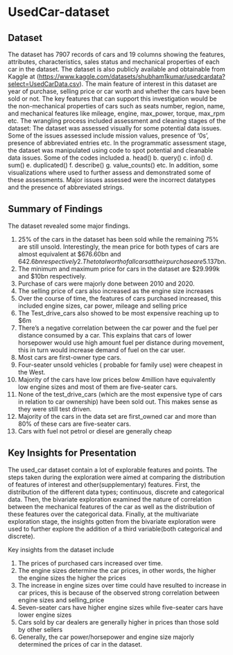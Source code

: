 # UsedCar-dataset


## Dataset

The dataset has 7907 records of cars and 19 columns showing the features, attributes, characteristics, sales
status and mechanical properties of each car in the dataset. The dataset is also publicly available and
obtainable from Kaggle at (https://www.kaggle.com/datasets/shubham1kumar/usedcardata?select=UsedCarData.csv). 
The main feature of interest in this dataset are year of purchase, selling
price or car worth and whether the cars have been sold or not. 
The key features that can support this investigation would be the non-mechanical properties of cars such as seats number, region, name, and
mechanical features like mileage, engine, max_power, torque, max_rpm etc.
The wrangling process included assessment and cleaning stages of the dataset:
The dataset was assessed visually for some potential data issues. Some of the issues assessed include
mission values, presence of ‘0s’, presence of abbreviated entries etc. In the programmatic assessment
stage, the dataset was manipulated using code to spot potential and cleanable data issues. Some of the
codes included a. head() b. query() c. info() d. sum() e. duplicated() f. describe() g. value_counts() etc. In
addition, some visualizations where used to further assess and demonstrated some of these assessments.
Major issues assessed were the incorrect datatypes and the presence of abbreviated strings.

## Summary of Findings

The dataset revealed some major findings.
1. 25% of the cars in the dataset has been sold while the remaining 75% are still unsold. Interestingly, the
mean price for both types of cars are almost equivalent at $676.60bn and $642.6bn respectively
2.The total worth of all cars at their purchase are$5.137bn.
3. The minimum and maximum price for cars in the dataset are $29.999k and $10bn respectively.
4. Purchase of cars were majorly done between 2010 and 2020.
5. The selling price of cars also increased as the engine size increases
6. Over the course of time, the features of cars purchased increased, this included engine sizes, car power,
mileage and selling price
7. The Test_drive_cars also showed to be most expensive reaching up to $6m
8. There’s a negative correlation between the car power and the fuel per distance consumed by a car. This
explains that cars of lower horsepower would use high amount fuel per distance during movement, this in
turn would increase demand of fuel on the car user.
9. Most cars are first-owner type cars.
10. Four-seater unsold vehicles ( probable for family use) were cheapest in the West.
11. Majority of the cars have low prices below 4million have equivalently low engine sizes and most of
them are five-seater cars.
12. None of the test_drive_cars (which are the most expensive type of cars in relation to car ownership)
have been sold out. This makes sense as they were still test driven.
13. Majority of the cars in the data set are first_owned car and more than 80% of these cars are five-seater
cars.
14. Cars with fuel not petrol or diesel are generally cheap

## Key Insights for Presentation

The used_car dataset contain a lot of explorable features and points. The steps taken during the
exploration were aimed at comparing the distribution of features of interest and other(supplementary)
features. First, the distribution of the different data types; continuous, discrete and categorical data. Then,
the bivariate exploration examined the nature of correlation between the mechanical features of the car
as well as the distribution of these features over the categorical data. Finally, at the multivariate
exploration stage, the insights gotten from the bivariate exploration were used to further explore the
addition of a third variable(both categorical and discrete).

Key insights from the dataset include

1. The prices of purchased cars increased over time.
2. The engine sizes determine the car prices, in other words, the higher the engine sizes the higher
the prices
3. The increase in engine sizes over time could have resulted to increase in car prices, this is because
of the observed strong correlation between engine sizes and selling_price
4. Seven-seater cars have higher engine sizes while five-seater cars have lower engine sizes
5. Cars sold by car dealers are generally higher in prices than those sold by other sellers
6. Generally, the car power/horsepower and engine size majorly determined the prices of car in the
dataset.

